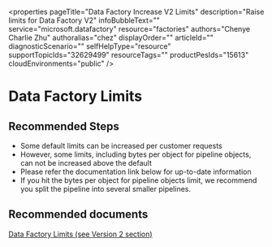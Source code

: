 <properties
	pageTitle="Data Factory Increase V2 Limits"
	description="Raise limits for Data Factory V2"
	infoBubbleText=""
	service="microsoft.datafactory"
	resource="factories"
	authors="Chenye Charlie Zhu"
	authoralias="chez"
	displayOrder=""
	articleId=""
	diagnosticScenario=""
	selfHelpType="resource"
	supportTopicIds="32629499"
	resourceTags=""
	productPesIds="15613"​
	cloudEnvironments="public"
/>

# Data Factory Limits

## **Recommended Steps**
- Some default limits can be increased per customer requests <br/>
- However, some limits, including bytes per object for pipeline objects, can not be increased above the default <br/>
- Please refer the documentation link below for up-to-date information <br/>
- If you hit the bytes per object for pipeline objects limit, we recommend you split the pipeline into several smaller pipelines.


## **Recommended documents**
[Data Factory Limits (see Version 2 section)](https://docs.microsoft.com/azure/azure-subscription-service-limits#data-factory-limits)